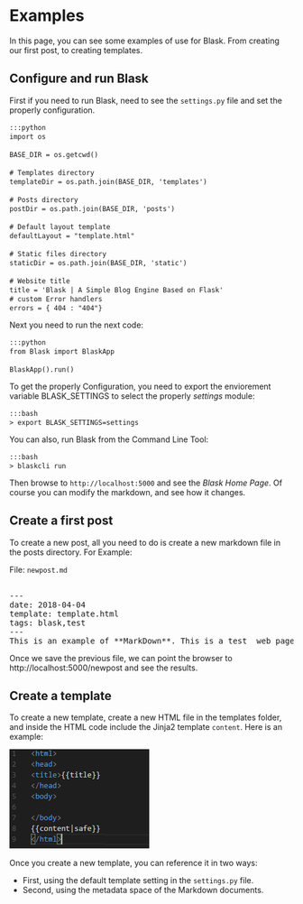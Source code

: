 # Examples

In this page, you can see some examples of use for Blask. From creating our first post, to creating templates.

## Configure and run Blask

First if you need to run Blask, need to see the `settings.py` file and set the properly configuration.

    :::python
    import os

    BASE_DIR = os.getcwd()

    # Templates directory
    templateDir = os.path.join(BASE_DIR, 'templates')

    # Posts directory
    postDir = os.path.join(BASE_DIR, 'posts')

    # Default layout template
    defaultLayout = "template.html"

    # Static files directory
    staticDir = os.path.join(BASE_DIR, 'static')

    # Website title
    title = 'Blask | A Simple Blog Engine Based on Flask'
    # custom Error handlers
    errors = { 404 : "404"}

Next you need to run the next code:

    :::python
    from Blask import BlaskApp
    
    BlaskApp().run()

To get the properly Configuration, you need to export the enviorement variable BLASK_SETTINGS to select the properly _settings_ module:

    :::bash
    > export BLASK_SETTINGS=settings

You can also, run Blask from the Command Line Tool:

    :::bash
    > blaskcli run

Then browse to `http://localhost:5000` and see the *Blask Home Page*. Of course you can modify the markdown, and see how it changes.

## Create a first post

To create a new post, all you need to do is create a new markdown file in the posts directory. For Example:

File: `newpost.md`

<pre>

---
date: 2018-04-04
template: template.html
tags: blask,test
---
This is an example of **MarkDown**. This is a test _web page_.
</pre>

Once we save the previous file, we can point the browser to http://localhost:5000/newpost and see the results.

## Create a template

To create a new template, create a new HTML file in the templates folder, and inside the HTML code
include the Jinja2 template `content`. Here is an example:

![precode-html](static/img/precodehtml.png)

Once you create a new template, you can reference it in two ways:

* First, using the default template setting in the `settings.py` file.
* Second, using the metadata space of the Markdown documents.
